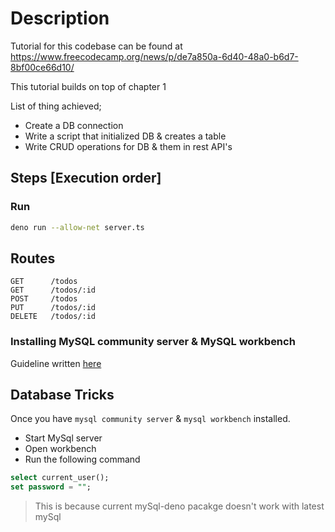 # Description

Tutorial for this codebase can be found at https://www.freecodecamp.org/news/p/de7a850a-6d40-48a0-b6d7-8bf00ce66d10/

This tutorial builds on top of chapter 1

List of thing achieved;

- Create a DB connection
- Write a script that initialized DB & creates a table
- Write CRUD operations for DB & them in rest API's

## Steps [Execution order]

### Run

```bash
deno run --allow-net server.ts
```

## Routes

```
GET      /todos
GET      /todos/:id
POST     /todos
PUT      /todos/:id
DELETE   /todos/:id
```

### Installing MySQL community server & MySQL workbench

Guideline written [here](guidelines/setting-up-mysql-mac-os-catalina.md)

## Database Tricks

Once you have `mysql community server` & `mysql workbench` installed.

- Start MySql server
- Open workbench
- Run the following command

```sql
select current_user();
set password = "";
```

> This is because current mySql-deno pacakge doesn't work with latest mySql
